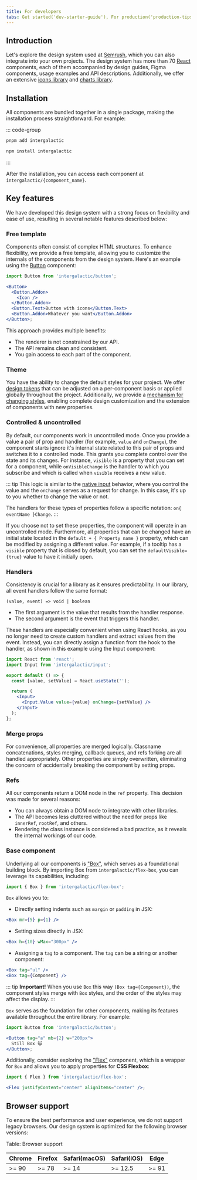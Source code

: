 ```yaml
---
title: For developers
tabs: Get started('dev-starter-guide'), For production('production-tips')
---
```


## Introduction

Let's explore the design system used at [Semrush](https://semrush.com), which you can also integrate into your own projects. The design system has more than 70 [React](https://reactjs.org) components, each of them accompanied by design guides, Figma components, usage examples and API descriptions. Additionally, we offer an extensive [icons library](/style/icon/icon) and [charts library](/data-display/d3-chart/d3-chart-code).

## Installation

All components are bundled together in a single package, making the installation process straightforward. For example:

::: code-group

```sh [pnpm]
pnpm add intergalactic
```

```sh [npm]
npm install intergalactic
```

:::

After the installation, you can access each component at `intergalactic/{component_name}`.

## Key features

We have developed this design system with a strong focus on flexibility and ease of use, resulting in several notable features described below:

### Free template

Components often consist of complex HTML structures. To enhance flexibility, we provide a free template, allowing you to customize the internals of the components from the design system. Here's an example using the [Button](/components/button/button) component:

```jsx
import Button from 'intergalactic/button';

<Button>
  <Button.Addon>
    <Icon />
  </Button.Addon>
  <Button.Text>Button with icons</Button.Text>
  <Button.Addon>Whatever you want</Button.Addon>
</Button>;
```

This approach provides multiple benefits:

- The renderer is not constrained by our API.
- The API remains clean and consistent.
- You gain access to each part of the component.

### Theme

You have the ability to change the default styles for your project. We offer [design tokens](/style/design-tokens/design-tokens) that can be adjusted on a per-component basis or applied globally throughout the project. Additionally, we provide a [mechanism for changing styles](/style/design-tokens/design-tokens#themes/), enabling complete design customization and the extension of components with new properties.

### Controlled & uncontrolled

By default, our components work in uncontrolled mode. Once you provide a value a pair of prop and handler (for example, `value` and `onChange`), the component starts ignore it's internal state related to this pair of props and switches it to a controlled mode. This grants you complete control over the state and its changes. For instance, `visible` is a property that you can set for a component, while `onVisibleChange` is the handler to which you subscribe and which is called when `visible` receives a new value.

::: tip
This logic is similar to the [native input](https://reactjs.org/docs/forms.html#controlled-components) behavior, where you control the value and the `onChange` serves as a request for change. In this case, it's up to you whether to change the value or not.

The handlers for these types of properties follow a specific notation: `on{ eventName }Change`.
:::

If you choose not to set these properties, the component will operate in an uncontrolled mode. Furthermore, all properties that can be changed have an initial state located in the `default + { Property name }` property, which can be modified by assigning a different value. For example, if a tooltip has a `visible` property that is closed by default, you can set the `defaultVisible={true}` value to have it initially open.

### Handlers

Consistency is crucial for a library as it ensures predictability. In our library, all event handlers follow the same format:

```tsx
(value, event) => void | boolean
```

- The first argument is the value that results from the handler response.
- The second argument is the event that triggers this handler.

These handlers are especially convenient when using React hooks, as you no longer need to create custom handlers and extract values from the event. Instead, you can directly assign a function from the hook to the handler, as shown in this example using the Input component:

```jsx
import React from 'react';
import Input from 'intergalactic/input';

export default () => {
  const [value, setValue] = React.useState('');

  return (
    <Input>
      <Input.Value value={value} onChange={setValue} />
    </Input>
  );
};
```

### Merge props

For convenience, all properties are merged logically. Classname concatenations, styles merging, callback queues, and refs forking are all handled appropriately. Other properties are simply overwritten, eliminating the concern of accidentally breaking the component by setting props.

### Refs

All our components return a DOM node in the `ref` property. This decision was made for several reasons:

- You can always obtain a DOM node to integrate with other libraries.
- The API becomes less cluttered without the need for props like `innerRef`, `rootRef`, and others.
- Rendering the class instance is considered a bad practice, as it reveals the internal workings of our code.

### Base component

Underlying all our components is ["Box"](/layout/box-system/box-system), which serves as a foundational building block. By importing Box from `intergalactic/flex-box`, you can leverage its capabilities, including:

```jsx
import { Box } from 'intergalactic/flex-box';
```

`Box` allows you to:

- Directly setting indents such as `margin` or `padding` in JSX:

```jsx
<Box mr={5} p={1} />
```

- Setting sizes directly in JSX:

```jsx
<Box h={10} wMax="300px" />
```

- Assigning a `tag` to a component. The `tag` can be a string or another component:

```jsx
<Box tag="ul" />
<Box tag={Component} />
```

::: tip
**Important!** When you use `Box` this way `(Box tag={Component})`, the component styles merge with `Box` styles, and the order of the styles may affect the display.
:::

`Box` serves as the foundation for other components, making its features available throughout the entire library. For example:

```jsx
import Button from 'intergalactic/button';

<Button tag="a" mb={2} w="200px">
  Still Box 🙀
</Button>;
```

Additionally, consider exploring the ["Flex"](/layout/box-system/box-system) component, which is a wrapper for `Box` and allows you to apply properties for **CSS Flexbox**:


```jsx
import { Flex } from 'intergalactic/flex-box';

<Flex justifyContent="center" alignItems="center" />;
```

## Browser support

To ensure the best performance and user experience, we do not support legacy browsers. Our design system is optimized for the following browser versions:

Table: Browser support

| Chrome | Firefox | Safari(macOS) | Safari(iOS) | Edge  |
| ------ | ------- | ------------- | ----------- | ----- |
| >= 90  | >= 78   | >= 14         | >= 12.5     | >= 91 |
